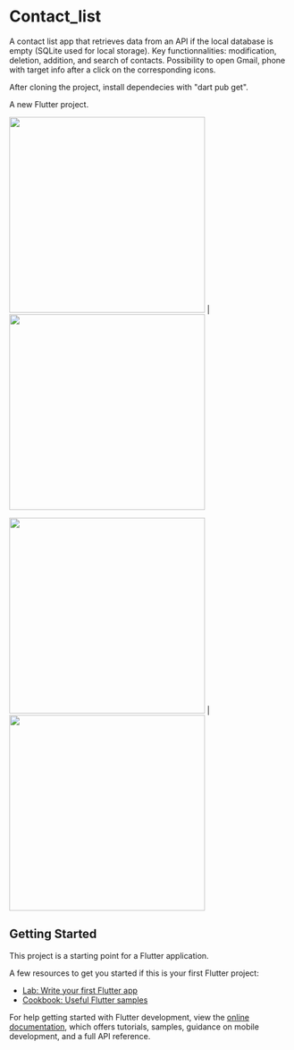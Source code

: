 # Contact_list




A contact list app that retrieves data from an API if the local database is empty (SQLite used for local storage).
Key functionnalities: modification, deletion, addition, and search of contacts.
                      Possibility to open Gmail, phone with target info after a click on the corresponding icons.


After cloning the project, install dependecies with "dart pub get".
 

A new Flutter project.

<img src="https://github.com/prosmaw/dac_test/blob/main/assets/images/image1.png" width="350"> |  <img src="https://github.com/prosmaw/dac_test/blob/main/assets/images/image3.png" width="350">

<img src="https://github.com/prosmaw/dac_test/blob/main/assets/images/image2.png" width="350"> |  <img src="https://github.com/prosmaw/dac_test/blob/main/assets/images/image4.png" width="350">


## Getting Started

This project is a starting point for a Flutter application.

A few resources to get you started if this is your first Flutter project:

- [Lab: Write your first Flutter app](https://docs.flutter.dev/get-started/codelab)
- [Cookbook: Useful Flutter samples](https://docs.flutter.dev/cookbook)

For help getting started with Flutter development, view the
[online documentation](https://docs.flutter.dev/), which offers tutorials,
samples, guidance on mobile development, and a full API reference.
